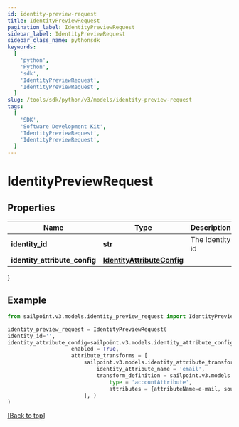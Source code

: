 ```yaml
---
id: identity-preview-request
title: IdentityPreviewRequest
pagination_label: IdentityPreviewRequest
sidebar_label: IdentityPreviewRequest
sidebar_class_name: pythonsdk
keywords:
  [
    'python',
    'Python',
    'sdk',
    'IdentityPreviewRequest',
    'IdentityPreviewRequest',
  ]
slug: /tools/sdk/python/v3/models/identity-preview-request
tags:
  [
    'SDK',
    'Software Development Kit',
    'IdentityPreviewRequest',
    'IdentityPreviewRequest',
  ]
---
```


# IdentityPreviewRequest

## Properties

| Name | Type | Description | Notes |
| --- | --- | --- | --- |
| **identity_id** | **str** | The Identity id | [optional] |
| **identity_attribute_config** | [**IdentityAttributeConfig**](identity-attribute-config) |  | [optional] |

}

## Example

```python
from sailpoint.v3.models.identity_preview_request import IdentityPreviewRequest

identity_preview_request = IdentityPreviewRequest(
identity_id='',
identity_attribute_config=sailpoint.v3.models.identity_attribute_config.IdentityAttributeConfig(
                    enabled = True,
                    attribute_transforms = [
                        sailpoint.v3.models.identity_attribute_transform.IdentityAttributeTransform(
                            identity_attribute_name = 'email',
                            transform_definition = sailpoint.v3.models.transform_definition.TransformDefinition(
                                type = 'accountAttribute',
                                attributes = {attributeName=e-mail, sourceName=MySource, sourceId=2c9180877a826e68017a8c0b03da1a53}, ), )
                        ], )
)

```

[[Back to top]](#)
